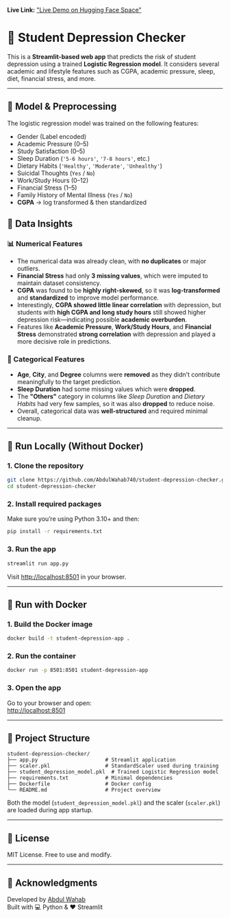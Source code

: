 **Live Link:** ["Live Demo on Hugging Face Space"](https://huggingface.co/spaces/AbdulWahab70/student-depression)
# 🧠 Student Depression Checker

This is a **Streamlit-based web app** that predicts the risk of student depression using a trained **Logistic Regression model**. It considers several academic and lifestyle features such as CGPA, academic pressure, sleep, diet, financial stress, and more.

---

## 🧠 Model & Preprocessing

The logistic regression model was trained on the following features:
- Gender (Label encoded)
- Academic Pressure (0–5)
- Study Satisfaction (0–5)
- Sleep Duration (`'5-6 hours'`, `'7-8 hours'`, etc.)
- Dietary Habits (`'Healthy'`, `'Moderate'`, `'Unhealthy'`)
- Suicidal Thoughts (`Yes` / `No`)
- Work/Study Hours (0–12)
- Financial Stress (1–5)
- Family History of Mental Illness (`Yes` / `No`)
- **CGPA** → log transformed & then standardized

## 🧠 Data Insights

### 📊 Numerical Features

- The numerical data was already clean, with **no duplicates** or major outliers.
- **Financial Stress** had only **3 missing values**, which were imputed to maintain dataset consistency.
- **CGPA** was found to be **highly right-skewed**, so it was **log-transformed** and **standardized** to improve model performance.
- Interestingly, **CGPA showed little linear correlation** with depression, but students with **high CGPA and long study hours** still showed higher depression risk—indicating possible **academic overburden**.
- Features like **Academic Pressure**, **Work/Study Hours**, and **Financial Stress** demonstrated **strong correlation** with depression and played a more decisive role in predictions.

### 🧾 Categorical Features

- **Age**, **City**, and **Degree** columns were **removed** as they didn’t contribute meaningfully to the target prediction.
- **Sleep Duration** had some missing values which were **dropped**.
- The **"Others"** category in columns like *Sleep Duration* and *Dietary Habits* had very few samples, so it was also **dropped** to reduce noise.
- Overall, categorical data was **well-structured** and required minimal cleanup.
---

## 🚀 Run Locally (Without Docker)

### 1. Clone the repository
```bash
git clone https://github.com/AbdulWahab740/student-depression-checker.git
cd student-depression-checker
```

### 2. Install required packages
Make sure you’re using Python 3.10+ and then:
```bash
pip install -r requirements.txt
```

### 3. Run the app
```bash
streamlit run app.py
```

Visit [http://localhost:8501](http://localhost:8501) in your browser.

---

## 🐳 Run with Docker

### 1. Build the Docker image
```bash
docker build -t student-depression-app .
```

### 2. Run the container
```bash
docker run -p 8501:8501 student-depression-app
```

### 3. Open the app
Go to your browser and open:  
[http://localhost:8501](http://localhost:8501)


---

## 📁 Project Structure

```
student-depression-checker/
├── app.py                      # Streamlit application
├── scaler.pkl                  # StandardScaler used during training
├── student_depression_model.pkl  # Trained Logistic Regression model
├── requirements.txt            # Minimal dependencies
├── Dockerfile                  # Docker config
└── README.md                   # Project overview
```

Both the model (`student_depression_model.pkl`) and the scaler (`scaler.pkl`) are loaded during app startup.

---

## 📄 License

MIT License. Free to use and modify.

---

## 🙌 Acknowledgments

Developed by [Abdul Wahab](https://github.com/AbdulWahab740)  
Built with 💻 Python & ❤️ Streamlit
